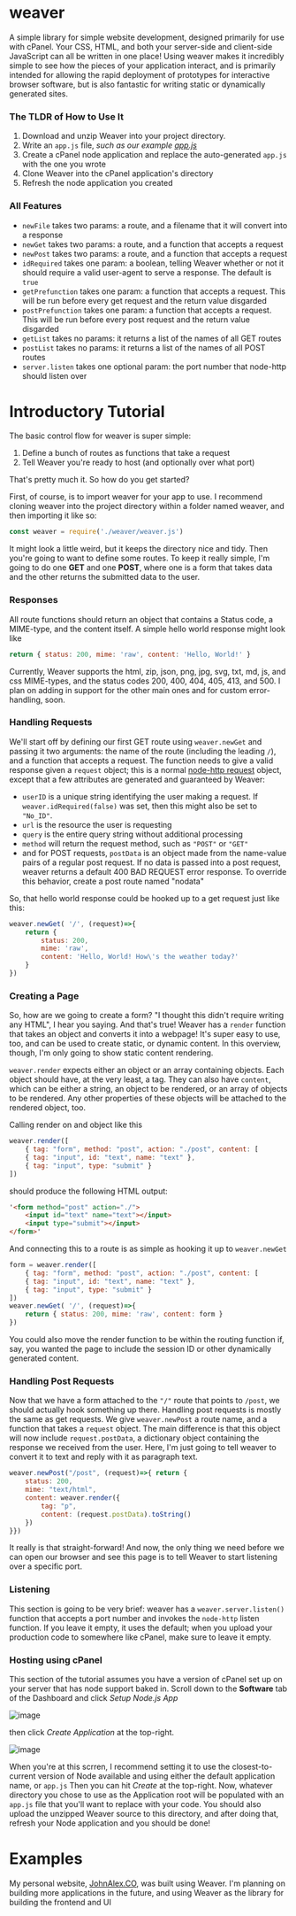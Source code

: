 # weaver
A simple library for simple website development, designed primarily for use with cPanel.
Your CSS, HTML, and both your server-side and client-side JavaScript can all be written in one place!
Using weaver makes it incredibly simple to see how the pieces of your application interact,
and is primarily intended for allowing the rapid deployment of prototypes for interactive browser software,
but is also fantastic for writing static or dynamically generated sites.

### The TLDR of How to Use It
1. Download and unzip Weaver into your project directory.
2. Write an `app.js` file, *such as our example [app.js](./app.js)*
4. Create a cPanel node application and replace the auto-generated `app.js` with the one you wrote
5. Clone Weaver into the cPanel application's directory 
6. Refresh the node application you created


### All Features

- `newFile` takes two params: a route, and a filename that it will convert into a response
- `newGet` takes two params: a route, and a function that accepts a request
- `newPost` takes two params: a route, and a function that accepts a request
- `idRequired` takes one param: a boolean, telling Weaver whether or not it should require a valid user-agent to serve a response. The default is `true`
- `getPrefunction` takes one param: a function that accepts a request. This will be run before every get request and the return value disgarded
- `postPrefunction` takes one param: a function that accepts a request. This will be run before every post request and the return value disgarded
- `getList` takes no params: it returns a list of the names of all GET routes
- `postList` takes no params: it returns a list of the names of all POST routes
- `server.listen` takes one optional param: the port number that node-http should listen over

# Introductory Tutorial

The basic control flow for weaver is super simple:

1. Define a bunch of routes as functions that take a request
2. Tell Weaver you're ready to host (and optionally over what port)

That's pretty much it. So how do you get started?

First, of course, is to import weaver for your app to use. 
I recommend cloning weaver into the project directory within a folder named weaver, and then importing it like so:
```javascript
const weaver = require('./weaver/weaver.js')
```
It might look a little weird, but it keeps the directory nice and tidy.
Then you're going to want to define some routes. 
To keep it really simple, I'm going to do one **GET** and one **POST**,
where one is a form that takes data and the other returns the submitted data to the user.

### Responses
All route functions should return an object that contains a Status code, a MIME-type, and the content itself.
A simple hello world response might look like
```javascript
return { status: 200, mime: 'raw', content: 'Hello, World!' }
```
Currently, Weaver supports the html, zip, json, png, jpg, svg, txt, md, js, and css MIME-types,
and the status codes 200, 400, 404, 405, 413, and 500. I plan on adding in support for the other main ones and for custom error-handling, soon.

### Handling Requests
We'll start off by defining our first GET route using `weaver.newGet`
and passing it two arguments: the name of the route (including the leading `/`), and a function that accepts a request.
The function needs to give a valid response given a `request` object;
this is a normal [node-http request](https://nodejs.org/api/http.html) object,
except that a few attributes are generated and guaranteed by Weaver:
- `userID` is a unique string identifying the user making a request. If `weaver.idRequired(false)` was set, then this might also be set to `"No_ID"`.
- `url` is the resource the user is requesting
- `query` is the entire query string without additional processing
- `method` will return the request method, such as `"POST"` or `"GET"`
- and for POST requests, `postData` is an object made from the name-value pairs of a regular post request. If no data is passed into a post request, weaver returns a default 400 BAD REQUEST error response. To override this behavior, create a post route named "nodata"

So, that hello world response could be hooked up to a get request just like this:
```javascript
weaver.newGet( '/', (request)=>{
    return {
        status: 200,
        mime: 'raw',
        content: 'Hello, World! How\'s the weather today?'
    }
})
```

### Creating a Page
So, how are we going to create a form? "I thought this didn't require writing any HTML", I hear you saying. And that's true! 
Weaver has a `render` function that takes an object and converts it into a webpage! It's super easy to use, too, and can be used
to create static, or dynamic content. In this overview, though, I'm only going to show static content rendering. 

`weaver.render` expects either an object or an array containing objects. 
Each object should have, at the very least, a tag.
They can also have `content`, which can be either a string, an object to be rendered, or an array of objects to be rendered.
Any other properties of these objects will be attached to the rendered object, too.

Calling render on and object like this
```javascript
weaver.render([
    { tag: "form", method: "post", action: "./post", content: [
    { tag: "input", id: "text", name: "text" },
    { tag: "input", type: "submit" }
])
```
should produce the following HTML output:
```html
'<form method="post" action="./">
    <input id="text" name="text"></input>
    <input type="submit"></input>
</form>'
```
And connecting this to a route is as simple as hooking it up to `weaver.newGet`
```javascript
form = weaver.render([
    { tag: "form", method: "post", action: "./post", content: [
    { tag: "input", id: "text", name: "text" },
    { tag: "input", type: "submit" }
])
weaver.newGet( '/', (request)=>{
    return { status: 200, mime: 'raw', content: form }
})
```
You could also move the render function to be within the routing function if, say, you wanted the page to include the session ID or other dynamically generated content.

### Handling Post Requests
Now that we have a form attached to the `"/"` route that points to `/post`, we should actually hook something up there.
Handling post requests is mostly the same as get requests. We give `weaver.newPost` a route name, and a function that takes a `request` object.
The main difference is that this object will now include `request.postData`, a dictionary object containing the response we received from the user.
Here, I'm just going to tell weaver to convert it to text and reply with it as paragraph text.
```javascript
weaver.newPost("/post", (request)=>{ return {
    status: 200,
    mime: "text/html",
    content: weaver.render({
        tag: "p",
        content: (request.postData).toString()
    })
}})
```
It really is that straight-forward! And now, the only thing we need before we can open our browser and see this page is to 
tell Weaver to start listening over a specific port.

### Listening

This section is going to be very brief: weaver has a `weaver.server.listen()` function that 
accepts a port number and invokes the `node-http` listen function. If you leave it empty, it uses the default;
when you upload your production code to somewhere like cPanel, make sure to leave it empty.

### Hosting using cPanel

This section of the tutorial assumes you have a version of cPanel set up on your server that has node support baked in.
Scroll down to the **Software** tab of the Dashboard and click *Setup Node.js App* 

![image](https://user-images.githubusercontent.com/81481181/188233234-d76d0657-1871-40b3-a2ba-fc7abd83589c.png)

then click *Create Application* at the top-right.

![image](https://user-images.githubusercontent.com/81481181/188233545-4be35a7d-78c8-4901-ad76-0a7a7a555dd7.png)

When you're at this scrren, I recommend setting it to use the closest-to-current version of Node available 
and using either the default application name, or `app.js`
Then you can hit *Create* at the top-right. Now, whatever directory you chose to use as the Application root
will be populated with an `app.js` file that you'll want to replace with your code.
You should also upload the unzipped Weaver source to this directory,
and after doing that, refresh your Node application and you should be done!

# Examples

My personal website, [JohnAlex.CO](https://johnalex.co), was built using Weaver.
I'm planning on building more applications in the future, and using Weaver as the library for building the frontend and UI

